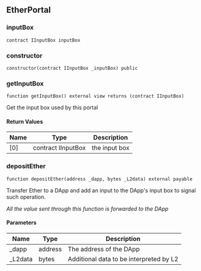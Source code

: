 ## EtherPortal

### inputBox

```solidity
contract IInputBox inputBox
```

### constructor

```solidity
constructor(contract IInputBox _inputBox) public
```

### getInputBox

```solidity
function getInputBox() external view returns (contract IInputBox)
```

Get the input box used by this portal

#### Return Values

| Name | Type | Description |
| ---- | ---- | ----------- |
| [0] | contract IInputBox | the input box |

### depositEther

```solidity
function depositEther(address _dapp, bytes _L2data) external payable
```

Transfer Ether to a DApp and add an input to
        the DApp's input box to signal such operation.

_All the value sent through this function is forwarded to the DApp_

#### Parameters

| Name | Type | Description |
| ---- | ---- | ----------- |
| _dapp | address | The address of the DApp |
| _L2data | bytes | Additional data to be interpreted by L2 |


